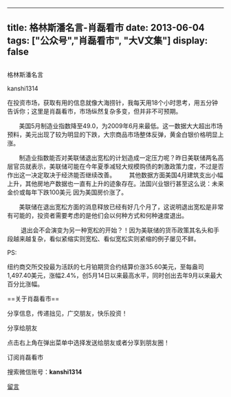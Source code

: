 
---
title:  格林斯潘名言-肖磊看市
date: 2013-06-04
tags: ["公众号","肖磊看市", "大V文集"]
display: false
---


## 



格林斯潘名言




kanshi1314




在投资市场，获取有用的信息就像大海捞针，我每天用18个小时思考，用五分钟告诉你；这里是肖磊看市，市场纵然复杂多变，但并非不可预期。


 &nbsp; &nbsp; &nbsp; &nbsp;美国5月制造业指数降至49.0，为2009年6月来最低。这一数据大大超出市场预料，美元出现了较为明显的下跌，大宗商品市场整体反弹，黄金白银价格明显上涨。

 &nbsp; &nbsp; &nbsp; &nbsp;制造业指数能否对美联储退出宽松的计划造成一定压力呢？昨日美联储两名高层官员就表示，美联储可能在今年夏季减轻大规模购债的刺激政策力度，不过是否作出这一决定取决于经济能否继续改善。 &nbsp; &nbsp; &nbsp; &nbsp;其他数据方面美国4月建筑支出小幅上升，其他房地产数据也一直有上升的迹象存在。法国兴业银行甚至这么说：未来金价或每年下跌100美元 因为美国房价涨了。

 &nbsp; &nbsp; &nbsp; &nbsp;美联储在退出宽松方面的消息释放已经有好几个月了，这说明退出宽松是非常有可能的，投资者需要考虑的是他们会以何种方式和何种速度退出。

 &nbsp; &nbsp; &nbsp; &nbsp; 退出会不会演变为另一种宽松的开始？！因为美联储的货币政策其名头和手段越来越复杂，看似紧缩实则宽松、看似宽松实则紧缩的例子屡见不鲜。

 

 

PS:

纽约商交所交投最为活跃的七月铂期货合约结算价涨35.60美元，至每盎司1,497.40美元，涨幅2.4%，创5月14日以来最高水平，同时创出去年9月以来最大百分比涨幅。

 

 

 

 

 

 

 

 

 

 

 

==关于肖磊看市== 

分享信息，传递拙见，广交朋友，快乐投资！

 

分享给朋友

点击右上角在弹出菜单中选择发送给朋友或者分享到朋友圈！　

 

订阅肖磊看市

搜索微信账号：**kanshi1314**

 









[留言](javascript:;)


